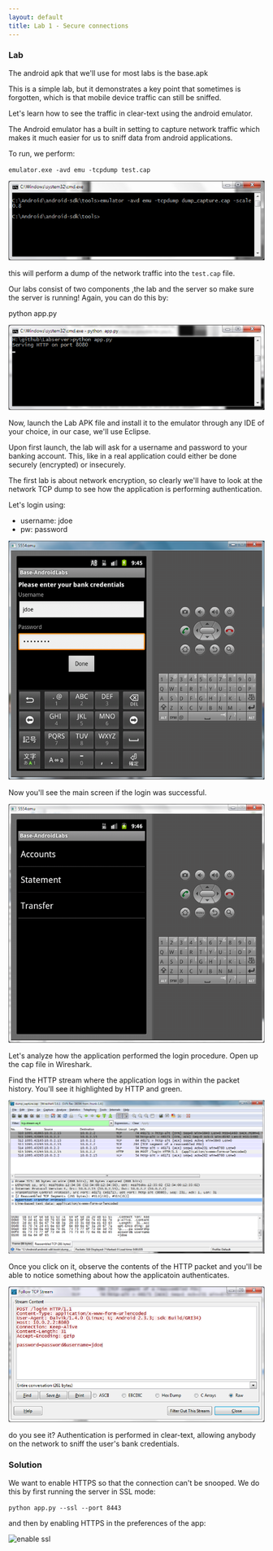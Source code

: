 ```yaml
---
layout: default
title: Lab 1 - Secure connections
---
```


### Lab

The android apk that we'll use for most labs is the base.apk

This is a simple lab, but it demonstrates a key point that sometimes is forgotten, which is that mobile device traffic can still be sniffed.

Let's learn how to see the traffic in clear-text using the android emulator.

The Android emulator has a built in setting to capture network traffic which makes it much easier for us to sniff data from android applications.

To run, we perform:

`emulator.exe -avd emu -tcpdump test.cap`

![emulator](img/1_emulatorrun.png)

this will perform a dump of the network traffic into the `test.cap` file.

Our labs consist of two components ,the lab and the server so make sure the server is running! Again, you can do this by:

python app.py
        
![lab server](img/1_labserver.png)
        
Now, launch the Lab APK file and install it to the emulator through any IDE of your choice, in our case, we'll use Eclipse.

Upon first launch, the lab will ask for a username and password to your banking account.  This, like in a real application could either be done securely (encrypted) or insecurely.

The first lab is about network encryption, so clearly we'll have to look at the network TCP dump to see how the application is performing authentication.

Let's login using:

 * username: jdoe
 * pw: password

![login](img/1_login.png)

Now you'll see the main screen if the login was successful.

![main screen](img/1_mainscreen.png)

Let's analyze how the application performed the login procedure.  Open up the cap file in Wireshark.

Find the HTTP stream where the application logs in within the packet history.  You'll see it highlighted by HTTP and green.

![wireshark](img/1_wireshark.png)

Once you click on it, observe the contents of the HTTP packet and you'll be able to notice something about how the applicatoin authenticates.

![wireshark packet](img/1_wirepacket.png)

do you see it? Authentication is performed in clear-text, allowing anybody on the network to sniff the user's bank credentials.

### Solution

We want to enable HTTPS so that the connection can't be snooped.  We
do this by first running the server in SSL mode:

`python app.py --ssl --port 8443`

and then by enabling HTTPS in the preferences of the app:

![enable ssl](img/1_enable_https)
